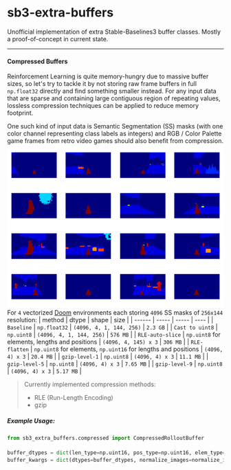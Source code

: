 # sb3-extra-buffers
Unofficial implementation of extra Stable-Baselines3 buffer classes. Mostly a proof-of-concept in current state.

---
#### Compressed Buffers
Reinforcement Learning is quite memory-hungry due to massive buffer sizes, so let's try to tackle it by not storing raw frame buffers in full `np.float32` directly and find something smaller instead. For any input data that are sparse and containing large contiguous region of repeating values, lossless compression techniques can be applied to reduce memory footprint.

One such kind of input data is Semantic Segmentation (SS) masks (with one color channel representing class labels as integers) and RGB / Color Palette game frames from retro video games should also benefit from compression.
![SS](ss-example.png)
For `4` vectorized [Doom](https://github.com/Farama-Foundation/ViZDoom) environments each storing `4096` SS masks of `256x144` resolution:
| method | dtype | shape | size |
| ------ | ----- | ----- | ---- |
| `Baseline` | `np.float32` | `(4096, 4, 1, 144, 256)` | `2.3 GB` |
| `Cast to uint8` | `np.uint8` | `(4096, 4, 1, 144, 256)` | `576 MB` |
| `RLE-auto-slice` | `np.uint8` for elements, lengths and positions | `(4096, 4, 145) x 3` | `306 MB` |
| `RLE-flatten` | `np.uint8` for elements, `np.uint16` for lengths and positions | `(4096, 4) x 3` | `20.4 MB` |
| `gzip-level-1` | `np.uint8` | `(4096, 4) x 3` | `11.1 MB` |
| `gzip-level-5` | `np.uint8` | `(4096, 4) x 3` | `7.65 MB` |
| `gzip-level-9` | `np.uint8` | `(4096, 4) x 3` | `5.17 MB` |

> Currently implemented compression methods:
> - RLE (Run-Length Encoding)
> - gzip

##### Example Usage:
```python
from sb3_extra_buffers.compressed import CompressedRolloutBuffer

buffer_dtypes = dict(len_type=np.uint16, pos_type=np.uint16, elem_type=np.uint8)
buffer_kwargs = dict(dtypes=buffer_dtypes, normalize_images=normalize_images, compression_method=compression_method, auto_slice=False, compression_kwargs=compression_kwargs)
```